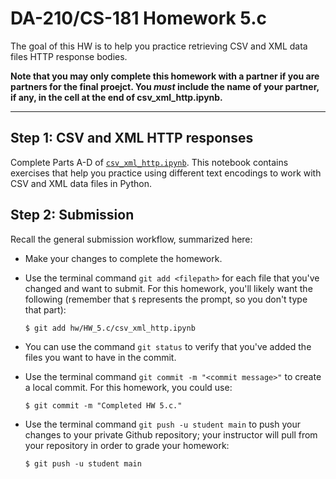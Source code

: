 # DA-210/CS-181 Homework 5.c

The goal of this HW is to help you practice retrieving CSV and XML data files HTTP response bodies.

**Note that you may only complete this homework with a partner if you are partners for the final proejct.  You _must_ include the name of your partner, if any, in the cell at the end of csv_xml_http.ipynb.**

---

## Step 1: CSV and XML HTTP responses

Complete Parts A-D of [`csv_xml_http.ipynb`](csv_xml_http.ipynb).  This notebook contains exercises that help you practice using different text encodings to work with CSV and XML data files in Python.

## Step 2: Submission

Recall the general submission workflow, summarized here:

- Make your changes to complete the homework.

- Use the terminal command `git add <filepath>` for each file that you've changed and want to submit.  For this homework, you'll likely want the following (remember that `$` represents the prompt, so you don't type that part):

    ```
    $ git add hw/HW_5.c/csv_xml_http.ipynb
    ```

- You can use the command `git status` to verify that you've added the files you want to have in the commit.

- Use the terminal command `git commit -m "<commit message>"` to create a local commit.  For this homework, you could use:

    ```
    $ git commit -m "Completed HW 5.c."
    ```

- Use the terminal command `git push -u student main` to push your changes to your private Github repository; your instructor will pull from your repository in order to grade your homework:

    ```
    $ git push -u student main
    ```